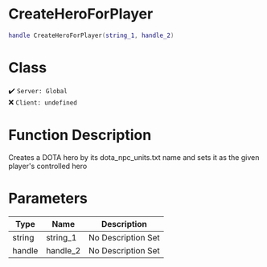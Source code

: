 # CreateHeroForPlayer
```lua
handle CreateHeroForPlayer(string_1, handle_2)
```
# Class
✔️ `Server: Global`  
❌ `Client: undefined`  

# Function Description
Creates a DOTA hero by its dota_npc_units.txt name and sets it as the given player's controlled hero
# Parameters
Type|Name|Description
--|--|--
string|string_1|No Description Set
handle|handle_2|No Description Set
